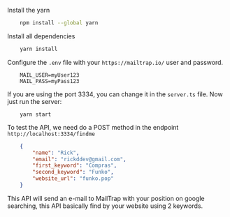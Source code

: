 Install the yarn

```bash
    npm install --global yarn
```

Install all dependencies

```bash
    yarn install
```

Configure the `.env` file with your `https://mailtrap.io/` user and password.

```env
    MAIL_USER=myUser123
    MAIL_PASS=myPass123
```

If you are using the port 3334, you can change it in the `server.ts` file.
Now just run the server:

```
    yarn start
```

To test the API, we need do a POST method in the endpoint `http://localhost:3334/findme`

```json
    {
        "name": "Rick",
        "email": "rickddev@gmail.com",
        "first_keyword": "Compras",
        "second_keyword": "Funko",
        "website_url": "funko.pop"
    }
```

This API will send an e-mail to MailTrap with your position on google searching, this API basically find by your website using 2 keywords.